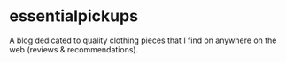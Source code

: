 # essentialpickups
A blog dedicated to quality clothing pieces that I find on anywhere on the web (reviews &amp; recommendations). 
